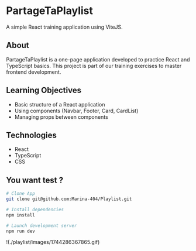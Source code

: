 # PartageTaPlaylist

A simple React training application using ViteJS.

## About

PartageTaPlaylist is a one-page application developed to practice React and TypeScript basics. This project is part of our training exercises to master frontend development.

## Learning Objectives

- Basic structure of a React application
- Using components (Navbar, Footer, Card, CardList)
- Managing props between components

## Technologies

- React
- TypeScript
- CSS

## You want test ?

```bash
# Clone App
git clone git@github.com:Marina-404/Playlist.git

# Install dependencies
npm install

# Launch development server
npm run dev
```

!(./playlist/images/1744286367865.gif)
